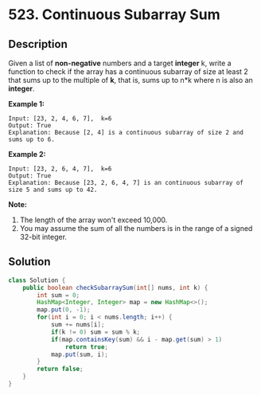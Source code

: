 # 523. Continuous Subarray Sum

## Description

Given a list of **non-negative** numbers and a target **integer** k, write a function to check if the array has a continuous subarray of size at least 2 that sums up to the multiple of **k**, that is, sums up to n*k where n is also an **integer**.

**Example 1:**

```
Input: [23, 2, 4, 6, 7],  k=6
Output: True
Explanation: Because [2, 4] is a continuous subarray of size 2 and sums up to 6.
```

**Example 2:**

```
Input: [23, 2, 6, 4, 7],  k=6
Output: True
Explanation: Because [23, 2, 6, 4, 7] is an continuous subarray of size 5 and sums up to 42.
```

**Note:**

1. The length of the array won't exceed 10,000.
2. You may assume the sum of all the numbers is in the range of a signed 32-bit integer.

## Solution

```java
class Solution {
    public boolean checkSubarraySum(int[] nums, int k) {
        int sum = 0;
        HashMap<Integer, Integer> map = new HashMap<>();
        map.put(0, -1);
        for(int i = 0; i < nums.length; i++) {
            sum += nums[i];
            if(k != 0) sum = sum % k;
            if(map.containsKey(sum) && i - map.get(sum) > 1) 
                return true;
            map.put(sum, i);
        }
        return false;
    }
}
```

